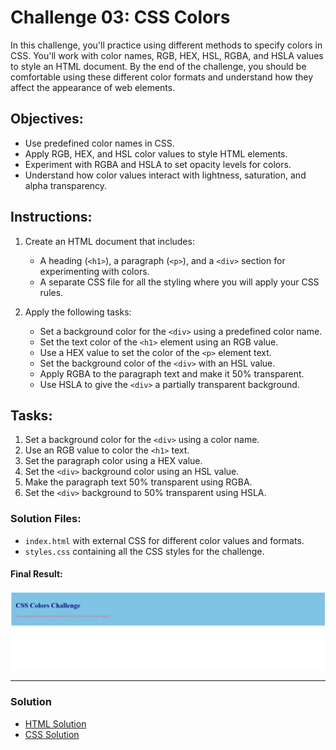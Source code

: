 # Challenge 03: CSS Colors

In this challenge, you'll practice using different methods to specify colors in CSS. You'll work with color names, RGB, HEX, HSL, RGBA, and HSLA values to style an HTML document. By the end of the challenge, you should be comfortable using these different color formats and understand how they affect the appearance of web elements.

## Objectives:
- Use predefined color names in CSS.
- Apply RGB, HEX, and HSL color values to style HTML elements.
- Experiment with RGBA and HSLA to set opacity levels for colors.
- Understand how color values interact with lightness, saturation, and alpha transparency.

## Instructions:

1. Create an HTML document that includes:
   - A heading (`<h1>`), a paragraph (`<p>`), and a `<div>` section for experimenting with colors.
   - A separate CSS file for all the styling where you will apply your CSS rules.

2. Apply the following tasks:
   - Set a background color for the `<div>` using a predefined color name.
   - Set the text color of the `<h1>` element using an RGB value.
   - Use a HEX value to set the color of the `<p>` element text.
   - Set the background color of the `<div>` with an HSL value.
   - Apply RGBA to the paragraph text and make it 50% transparent.
   - Use HSLA to give the `<div>` a partially transparent background.

## Tasks:
1. Set a background color for the `<div>` using a color name.
2. Use an RGB value to color the `<h1>` text.
3. Set the paragraph color using a HEX value.
4. Set the `<div>` background color using an HSL value.
5. Make the paragraph text 50% transparent using RGBA.
6. Set the `<div>` background to 50% transparent using HSLA.

### Solution Files:
- `index.html` with external CSS for different color values and formats.
- `styles.css` containing all the CSS styles for the challenge.

#### Final Result:
![Final Result Image](../Images/Challenge3Result.png)

---

### Solution

- [HTML Solution](./index.html)
- [CSS Solution](./styles.css)